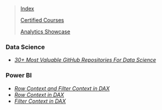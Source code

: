 <!-- <span style="font-family:Papyrus; font-size:3em; color:SlateGray;">Useful Links</span> -->

> [Index](index.md)
>
> [Certified Courses](certified_skills.md)
> 
> [Analytics Showcase](portfolio.md)

<!-- <span style="font-family:Papyrus; font-size:3em; color:SlateGray;">Useful Links:</span> -->

<!-- <h5 style='color:SlateGray;'><i>A list of useful reference links:</i></h5> -->

### Data Science

- <i> [30+ Most Valuable GitHub Repositories For Data Science](https://www.theinsaneapp.com/2021/09/best-github-repositories-for-data-science.html) </i>

### Power BI

- <i> [Row Context and Filter Context in DAX](https://www.sqlbi.com/articles/row-context-and-filter-context-in-dax/) </i>
- <i> [Row Context in DAX](https://www.sqlbi.com/articles/row-context-in-dax/) </i>
- <i> [Filter Context in DAX](https://www.sqlbi.com/articles/filter-context-in-dax/) </i>
